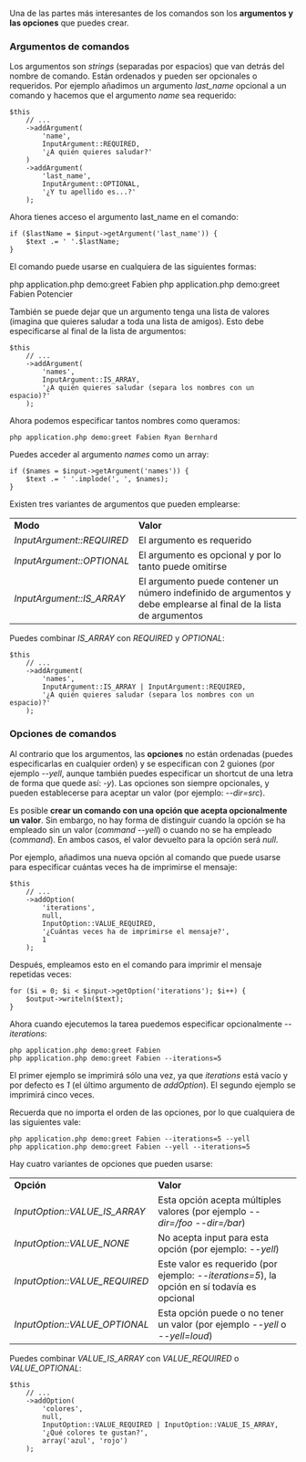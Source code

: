 Una de las partes más interesantes de los comandos son los **argumentos y las opciones** que puedes crear.

### Argumentos de comandos

Los argumentos son _strings_ (separadas por espacios) que van detrás del nombre de comando. Están ordenados y pueden ser opcionales o requeridos. Por ejemplo añadimos un argumento _last_name_ opcional a un comando y hacemos que el argumento _name_ sea requerido: 

```
$this
    // ...
    ->addArgument(
        'name',
        InputArgument::REQUIRED,
        '¿A quién quieres saludar?'
    )
    ->addArgument(
        'last_name',
        InputArgument::OPTIONAL,
        '¿Y tu apellido es...?'
    );
```

Ahora tienes acceso el argumento last_name en el comando:

```
if ($lastName = $input->getArgument('last_name')) {
    $text .= ' '.$lastName;
}
```

El comando puede usarse en cualquiera de las siguientes formas:

php application.php demo:greet Fabien
php application.php demo:greet Fabien Potencier

También se puede dejar que un argumento tenga una lista de valores (imagina que quieres saludar a toda una lista de amigos). Esto debe especificarse al final de la lista de argumentos:

```
$this
    // ...
    ->addArgument(
        'names',
        InputArgument::IS_ARRAY,
        '¿A quién quieres saludar (separa los nombres con un espacio)?'
    );
```

Ahora podemos especificar tantos nombres como queramos:

```
php application.php demo:greet Fabien Ryan Bernhard
```

Puedes acceder al argumento _names_ como un array:

```
if ($names = $input->getArgument('names')) {
    $text .= ' '.implode(', ', $names);
}
```

Existen tres variantes de argumentos que pueden emplearse:

| | |
| -------- | -------- |
| **Modo** | **Valor** |
| _InputArgument::REQUIRED_ | El argumento es requerido |
| _InputArgument::OPTIONAL_ | El argumento es opcional y por lo tanto puede omitirse |
| _InputArgument::IS_ARRAY_ | El argumento puede contener un número indefinido de argumentos y debe emplearse al final de la lista de argumentos |

Puedes combinar _IS_ARRAY_ con _REQUIRED_ y _OPTIONAL_:

```
$this
    // ...
    ->addArgument(
        'names',
        InputArgument::IS_ARRAY | InputArgument::REQUIRED,
        '¿A quién quieres saludar (separa los nombres con un espacio)?'
    );
```

### Opciones de comandos

Al contrario que los argumentos, las **opciones** no están ordenadas (puedes especificarlas en cualquier orden) y se especifican con 2 guiones (por ejemplo _--yell_, aunque también puedes especificar un shortcut de una letra de forma que quede así: _-y_). Las opciones son siempre opcionales, y pueden establecerse para aceptar un valor (por ejemplo: -_-dir=src_).

Es posible **crear un comando con una opción que acepta opcionalmente un valor**. Sin embargo, no hay forma de distinguir cuando la opción se ha empleado sin un valor (_command --yell_) o cuando no se ha empleado (_command_). En ambos casos, el valor devuelto para la opción será _null_. 

Por ejemplo, añadimos una nueva opción al comando que puede usarse para especificar cuántas veces ha de imprimirse el mensaje:

```
$this
    // ...
    ->addOption(
        'iterations',
        null,
        InputOption::VALUE_REQUIRED,
        '¿Cuántas veces ha de imprimirse el mensaje?',
        1
    );
```

Después, empleamos esto en el comando para imprimir el mensaje repetidas veces:

```
for ($i = 0; $i < $input->getOption('iterations'); $i++) {
    $output->writeln($text);
}
```

Ahora cuando ejecutemos la tarea puedemos especificar opcionalmente _--iterations_:

```
php application.php demo:greet Fabien
php application.php demo:greet Fabien --iterations=5
```

El primer ejemplo se imprimirá sólo una vez, ya que _iterations_ está vacío y por defecto es _1_ (el último argumento de _addOption_). El segundo ejemplo se imprimirá cinco veces.

Recuerda que no importa el orden de las opciones, por lo que cualquiera de las siguientes vale:

```
php application.php demo:greet Fabien --iterations=5 --yell
php application.php demo:greet Fabien --yell --iterations=5
```

Hay cuatro variantes de opciones que pueden usarse:

| | |
| -------- | -------- |
| **Opción** | **Valor** |
| _InputOption::VALUE_IS_ARRAY_ | Esta opción acepta múltiples valores (por ejemplo _--dir=/foo --dir=/bar_) |
| _InputOption::VALUE_NONE_ | No acepta input para esta opción (por ejemplo: _--yell_) |
| _InputOption::VALUE_REQUIRED_ | Este valor es requerido (por ejemplo: _--iterations=5_), la opción en sí todavía es opcional |
| _InputOption::VALUE_OPTIONAL_ | Esta opción puede o no tener un valor (por ejemplo _--yell_ o _--yell=loud_) |

Puedes combinar _VALUE_IS_ARRAY_ con _VALUE_REQUIRED_ o _VALUE_OPTIONAL_:

```
$this
    // ...
    ->addOption(
        'colores',
        null,
        InputOption::VALUE_REQUIRED | InputOption::VALUE_IS_ARRAY,
        '¿Qué colores te gustan?',
        array('azul', 'rojo')
    );
```